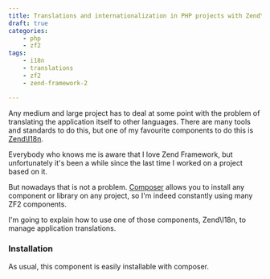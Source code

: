 ```yaml
---
title: Translations and internationalization in PHP projects with Zend\I18n
draft: true
categories:
    - php
    - zf2
tags:
    - i18n
    - translations
    - zf2
    - zend-framework-2

---
```


Any medium and large project has to deal at some point with the problem of translating the application itself to other languages. There are many tools and standards to do this, but one of my favourite components to do this is [Zend\I18n](http://zf2.readthedocs.org/en/latest/modules/zend.i18n.translating.html).

Everybody who knows me is aware that I love Zend Framework, but unfortunately it's been a while since the last time I worked on a project based on it.

But nowadays that is not a problem. [Composer](/2014/07/19/dependency-management-and-autoloading-in-php-projects-with-composer/) allows you to install any component or library on any project, so I'm indeed constantly using many ZF2 components.

I'm going to explain how to use one of those components, Zend\I18n, to manage application translations.

### Installation

As usual, this component is easily installable with composer.
